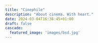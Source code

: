 ```yaml
---
title: "Cinephile"
description: "About cinema. With heart."
date: 2024-03-04T16:38:45+01:00
draft: false
cascade:
  featured_image: 'images/bsd.jpg'
---
```


